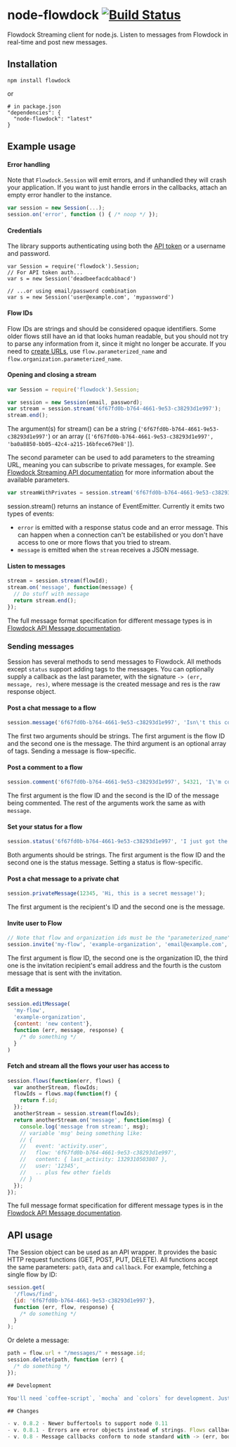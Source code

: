 # node-flowdock [![Build Status](https://secure.travis-ci.org/flowdock/node-flowdock.png?branch=master)](http://travis-ci.org/flowdock/node-flowdock)

Flowdock Streaming client for node.js. Listen to messages from Flowdock in real-time and post new messages.

## Installation

    npm install flowdock
or

    # in package.json
    "dependencies": {
      "node-flowdock": "latest"
    }

## Example usage

#### Error handling

Note that `Flowdock.Session` will emit errors, and if unhandled they will crash your application. If you want to just handle errors in the callbacks, attach an empty error handler to the instance.

```javascript
var session = new Session(...);
session.on('error', function () { /* noop */ });
```

#### Credentials

The library supports authenticating using both the [API token](http://www.flowdock.com/account/tokens) or a username and password.

```
var Session = require('flowdock').Session;
// For API token auth...
var s = new Session('deadbeefacdcabbacd')

// ...or using email/password combination
var s = new Session('user@example.com', 'mypassword')
```

#### Flow IDs

Flow IDs are strings and should be considered opaque identifiers. Some older flows still have an id that looks human readable, but you should not try to parse any information from it, since it might no longer be accurate. If you need to [create URLs](https://flowdock.com/api/rest#/url-breakdown), use `flow.parameterized_name` and `flow.organization.parameterized_name`.

#### Opening and closing a stream
```javascript
var Session = require('flowdock').Session;

var session = new Session(email, password);
var stream = session.stream('6f67fd0b-b764-4661-9e53-c38293d1e997');
stream.end();
```
The argument(s) for stream() can be a string (`'6f67fd0b-b764-4661-9e53-c38293d1e997'`) or an array (`['6f67fd0b-b764-4661-9e53-c38293d1e997', 'ba0a8850-bb05-42c4-a215-16bfece679e8']`).

The second parameter can be used to add parameters to the streaming URL, meaning you can subscribe to private messages, for example. See [Flowdock Streaming API documentation](https://www.flowdock.com/api/streaming) for more information about the available parameters.

```javascript
var streamWithPrivates = session.stream('6f67fd0b-b764-4661-9e53-c38293d1e997', {user: 1, active: 'idle'});
```

session.stream() returns an instance of EventEmitter. Currently it emits two types of events:

* `error` is emitted with a response status code and an error message. This can happen when a connection can't be estabilished or you don't have access to one or more flows that you tried to stream.
* `message` is emitted when the `stream` receives a JSON message.

#### Listen to messages
```javascript
stream = session.stream(flowId);
stream.on('message', function(message) {
  // Do stuff with message
  return stream.end();
});
```
The full message format specification for different message types is in [Flowdock API Message documentation](https://www.flowdock.com/api/messages).

### Sending messages

Session has several methods to send messages to Flowdock. All methods except `status` support adding tags to the messages. You can optionally supply a callback as the last parameter, with the signature `-> (err, message, res)`, where message is the created message and res is the raw response object.

#### Post a chat message to a flow
```javascript
session.message('6f67fd0b-b764-4661-9e53-c38293d1e997', 'Isn\'t this cool?', ['tag1', 'tag2']);
```
The first two arguments should be strings. The first argument is the flow ID and the second one is the message. The third argument is an optional array of tags. Sending a message is flow-specific.

#### Post a comment to a flow
```javascript
session.comment('6f67fd0b-b764-4661-9e53-c38293d1e997', 54321, 'I\'m commenting through the api!', ['cool'])
```
The first argument is the flow ID and the second is the ID of the message being commented. The rest of the arguments work the same as with `message`.

#### Set your status for a flow
```javascript
session.status('6f67fd0b-b764-4661-9e53-c38293d1e997', 'I just got the first message through the Flowdock streaming API.');
```
Both arguments should be strings. The first argument is the flow ID and the second one is the status message. Setting a status is flow-specific.

#### Post a chat message to a private chat
```javascript
session.privateMessage(12345, 'Hi, this is a secret message!');
```
The first argument is the recipient's ID and the second one is the message.

#### Invite user to Flow
```javascript
// Note that flow and organization ids must be the "parameterized_name" from api response.
session.invite('my-flow', 'example-organization', 'email@example.com', 'Please join our flow!');
```
The first argument is flow ID, the second one is the organization ID, the third one is the invitation recipient's email address and the fourth is the custom message that is sent with the invitation.

#### Edit a message
```javascript
session.editMessage(
  'my-flow',
  'example-organization',
  {content: 'new content'},
  function (err, message, response) {
    /* do something */
  }
)
```

#### Fetch and stream all the flows your user has access to

```javascript
session.flows(function(err, flows) {
  var anotherStream, flowIds;
  flowIds = flows.map(function(f) {
    return f.id;
  });
  anotherStream = session.stream(flowIds);
  return anotherStream.on('message', function(msg) {
    console.log('message from stream:', msg);
    // variable 'msg' being something like:
    // {
    //   event: 'activity.user',
    //   flow: '6f67fd0b-b764-4661-9e53-c38293d1e997',
    //   content: { last_activity: 1329310503807 },
    //   user: '12345',
    //   .. plus few other fields
    // }
  });
});
```
The full message format specification for different message types is in the [Flowdock API Message documentation](https://www.flowdock.com/api/messages).

## API usage

The Session object can be used as an API wrapper. It provides the basic HTTP request functions (GET, POST, PUT, DELETE). All functions accept the same parameters: `path`, `data` and `callback`. For example, fetching a single flow by ID:

```javascript
session.get(
  '/flows/find',
  {id: '6f67fd0b-b764-4661-9e53-c38293d1e997'},
  function (err, flow, response) {
    /* do something */
  }
);
```

Or delete a message:

```javascript
path = flow.url + "/messages/" + message.id;
session.delete(path, function (err) {
  /* do something */
});

## Development

You'll need `coffee-script`, `mocha` and `colors` for development. Just run `npm install`. Code can be compiled to .js with command `make build`.

## Changes

- v. 0.8.2 - Newer buffertools to support node 0.11
- v. 0.8.1 - Errors are error objects instead of strings. Flows callback also receives error as first argument.
- v. 0.8 - Message callbacks conform to node standard with -> (err, body, res) signature

